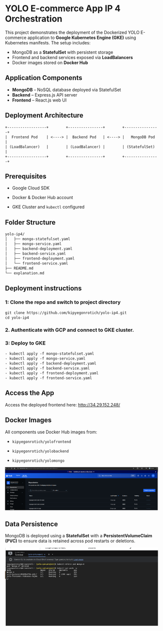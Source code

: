 # YOLO E-commerce App IP 4 Orchestration 

This project demonstrates the deployment of the Dockerized YOLO E-commerce application to **Google Kubernetes Engine (GKE)** using Kubernetes manifests. The setup includes:

- MongoDB as a **StatefulSet** with persistent storage
- Frontend and backend services exposed via **LoadBalancers**
- Docker images stored on **Docker Hub**

## Application Components

- **MongoDB** – NoSQL database deployed via StatefulSet
- **Backend** – Express.js API server
- **Frontend** – React.js web UI

## Deployment Architecture

```plaintext
+------------------+        +----------------+        +----------------+
|  Frontend Pod    | <----> |  Backend Pod   | <----> |   MongoDB Pod  |
| (LoadBalancer)   |        | (LoadBalancer) |        | (StatefulSet)  |
+------------------+        +----------------+        +----------------+
```
## Prerequisites

-   Google Cloud SDK
    
-   Docker & Docker Hub account
    
-   GKE Cluster and `kubectl` configured
    


## Folder Structure
```plaintext
yolo-ip4/
│   ├── mongo-statefulset.yaml
│   ├── mongo-service.yaml
│   ├── backend-deployment.yaml
│   ├── backend-service.yaml
│   ├── frontend-deployment.yaml
│   └── frontend-service.yaml
├── README.md
└── explanation.md
```

## Deployment instructions
### 1: Clone the repo and switch to project directory
```
git clone https://github.com/kipyegonrotich/yolo-ip4.git
cd yolo-ip4
```
### 2. Authenticate with GCP and connect to GKE cluster.

### 3: Deploy to GKE

```
- kubectl apply -f mongo-statefulset.yaml
- kubectl apply -f mongo-service.yaml
- kubectl apply -f backend-deployment.yaml
- kubectl apply -f backend-service.yaml
- kubectl apply -f frontend-deployment.yaml
- kubectl apply -f frontend-service.yaml
```

## Access the App
Access the deployed frontend here: 		http://34.29.152.248/
## Docker Images
All components use Docker Hub images from:

-   `kipyegonrotich/yolofrontend`
    
-   `kipyegonrotich/yolobackend`
    
-   `kipyegonrotich/yolomongo`

![alt text](dockerimagesc.png)

## Data Persistence
MongoDB is deployed using a **StatefulSet** with a **PersistentVolumeClaim (PVC)** to ensure data is retained across pod restarts or deletions.

![alt text](testpersistencysc.png)
